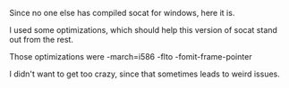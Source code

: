 Since no one else has compiled socat for windows, here it is.

I used some optimizations, which should help this version of socat stand 
out from the rest.

Those optimizations were -march=i586 -flto -fomit-frame-pointer

I didn't want to get too crazy, since that sometimes leads to weird 
issues.
